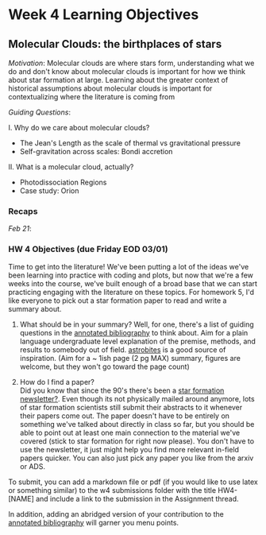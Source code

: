 # Week 4 Learning Objectives
## Molecular Clouds: the birthplaces of stars 
*Motivation*: Molecular clouds are where stars form, understanding what we do and don't know about molecular clouds is important for how we think about star formation at large. Learning about the greater context of historical assumptions about molecular clouds is important for contextualizing where the literature is coming from

*Guiding Questions*:

I. Why do we care about molecular clouds?
+ The Jean's Length as the scale of thermal vs gravitational pressure
+ Self-gravitation across scales: Bondi accretion

II. What is a molecular cloud, actually?
+ Photodissociation Regions
+ Case study: Orion

### Recaps
*Feb 21*: 

### HW 4 Objectives (due Friday EOD 03/01) 
Time to get into the literature! We've been putting a lot of the ideas we've been learning into practice with coding and plots, but now that we're a few weeks into the course, we've built enough of a broad base that we can start practicing engaging with the literature on these topics. For homework 5, I'd like everyone to pick out a star formation paper to read and write a summary about. 

1. What should be in your summary?
     Well, for one, there's a list of guiding questions in the [annotated bibliography](./bibliography/index.md) to think about. Aim for a plain language undergraduate level explanation of the premise, methods, and results to somebody out of field. [astrobites](https://astrobites.org/) is a good source of inspiration. (Aim for a ~ 1ish page (2 pg MAX) summary, figures are welcome, but they won't go toward the page count) 
   
2. How do I find a paper?  
    Did you know that since the 90's there's been a [star formation newsletter?](https://www.starformation.news/). Even though its not physically mailed around anymore, lots of star formation scientists still submit their abstracts to it whenever their papers come out. The paper doesn't have to be entirely on something we've talked about directly in class so far, but you should be able to point out at least one main connection to the material we've covered (stick to star formation for right now please). You don't have to use the newsletter, it just might help you find more relevant in-field papers quicker. You can also just pick any paper you like from the arxiv or ADS.

To submit, you can add a markdown file or pdf (if you would like to use latex or something similar) to the w4 submissions folder with the title HW4-[NAME] and include a link to the submission in the Assignment thread. 

In addition, adding an abridged version of your contribution to the [annotated bibliography](./bibliography/index.md) will garner you menu points. 
